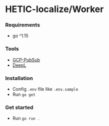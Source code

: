 # HETIC-localize/Worker

### Requirements

- go ^1.15

### Tools

- [GCP-PubSub](https://cloud.google.com/pubsub/docs/create-topic-client-libraries)
- [DeepL](https://www.deepl.com/docs-api)

### Installation

- Config `.env` file like `.env.sample`
- Run `go get`

### Get started

- Run `go run .`